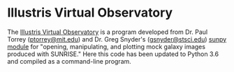 # Illustris Virtual Observatory
The [Illustris Virtual Observatory](https://tjmetivier.github.io/illustrisvirtualobservatory/) is a program developed from Dr. Paul Torrey (ptorrey@mit.edu) and Dr. Greg Snyder's (gsnyder@stsci.edu) [sunpy module](https://github.com/ptorrey/sunpy) for "opening, manipulating, and plotting mock galaxy images produced with SUNRISE." Here this code has been updated to Python 3.6 and compiled as a command-line program.


